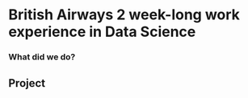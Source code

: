 <h1>British Airways 2 week-long work experience in Data Science</h1>

<h3>What did we do?</h3>
<p></p>

<h2>Project</h2>

